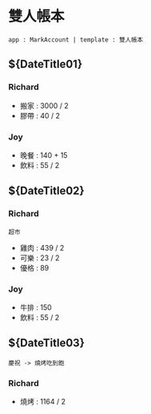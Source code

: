 雙人帳本
======
`app : MarkAccount | template : 雙人帳本`

${DateTitle01}
------
### Richard
+ 搬家 : 3000 / 2 
+ 膠帶 : 40 / 2 

### Joy
+ 晚餐 : 140 + 15
+ 飲料 : 55 / 2


${DateTitle02}
------
### Richard
`超市`

+ 雞肉 : 439 / 2
+ 可樂 : 23 / 2
+ 優格 : 89

### Joy
+ 牛排 : 150
+ 飲料 : 55 / 2


${DateTitle03}
-----
`慶祝 -> 燒烤吃到飽`

### Richard
+ 燒烤 : 1164 / 2 




